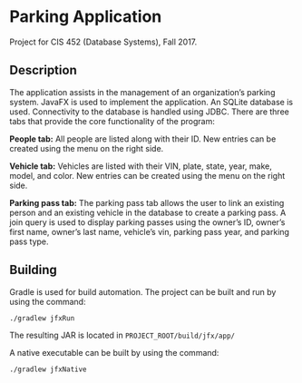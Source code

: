 # Parking Application
Project for CIS 452 (Database Systems), Fall 2017.

## Description
The application assists in the management of an organization’s parking system. JavaFX is used to implement the application. An SQLite database is used. Connectivity to the database is handled using JDBC. There are three tabs that provide the core functionality of the program:

**People tab:** All people are listed along with their ID. New entries can be created using the menu on the right side.

**Vehicle tab:** Vehicles are listed with their VIN, plate, state, year, make, model, and color. New entries can be created using the menu on the right side.

**Parking pass tab:** The parking pass tab allows the user to link an existing person and an existing vehicle in the database to create a parking pass. A join query is used to display parking passes using the owner’s ID, owner’s first name, owner’s last name, vehicle’s vin, parking pass year, and parking pass type.


## Building
Gradle is used for build automation. The project can be built and run by using the command: 
```angular2html
./gradlew jfxRun
```
The resulting JAR is located in `PROJECT_ROOT/build/jfx/app/`

A native executable can be built by using the command:
```angular2html
./gradlew jfxNative
```